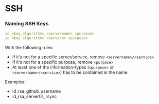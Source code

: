 # SSH

### Naming SSH Keys

```yaml
id_<key_algorithm>_<servername>_<purpose>
id_<key_algorithm>_<service>_<purpose>
```

With the following rules:

* If it's not for a specific server/service, remove `<servername>/<service>`
* If it's not for a specific purpose, remove `<purpose>`
* At least one of the information-types \(`<purpose>` or `<servername>/<service>`\) has to be contained in the name

Examples:

* id\_rsa\_github\_username
* id\_rsa\_server01\_rsync

